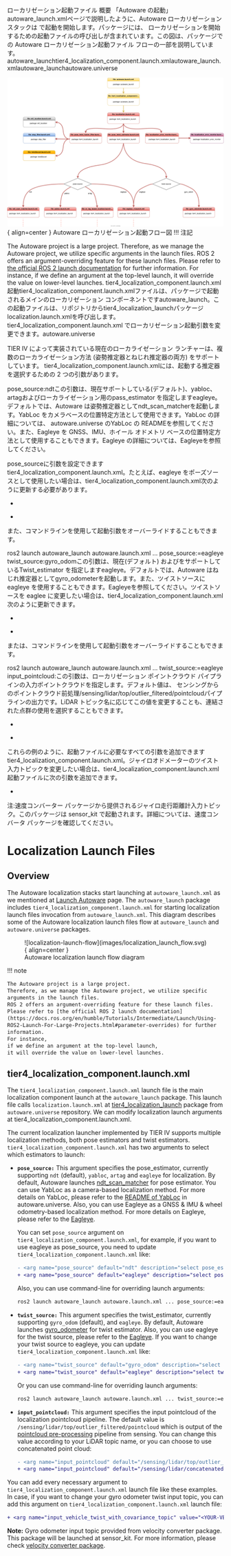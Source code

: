 ローカリゼーション起動ファイル
概要
「Autoware の起動」autoware_launch.xmlページで説明したように、Autoware ローカリゼーション スタックは で起動を開始します。パッケージには、 ローカリゼーションを開始するための起動ファイルの呼び出しが含まれています。この図は、パッケージでの Autoware ローカリゼーション起動ファイル フローの一部を説明しています。autoware_launchtier4_localization_component.launch.xmlautoware_launch.xmlautoware_launchautoware.universe

![localization-launch-flow](images/localization_launch_flow.svg){ align=center } Autoware ローカリゼーション起動フロー図
!!! 注記

The Autoware project is a large project.
Therefore, as we manage the Autoware project, we utilize specific
arguments in the launch files.
ROS 2 offers an argument-overriding feature for these launch files.
Please refer to [the official ROS 2 launch documentation](https://docs.ros.org/en/humble/Tutorials/Intermediate/Launch/Using-ROS2-Launch-For-Large-Projects.html#parameter-overrides) for further information.
For instance,
if we define an argument at the top-level launch,
it will override the value on lower-level launches.
tier4_localization_component.launch.xml
起動tier4_localization_component.launch.xmlファイルは、パッケージで起動されるメインのローカリゼーション コンポーネントですautoware_launch。この起動ファイルは、リポジトリからtier4_localization_launchパッケージlocalization.launch.xmlを呼び出します。tier4_localization_component.launch.xml でローカリゼーション起動引数を変更できます。autoware.universe

TIER IV によって実装されている現在のローカライゼーション ランチャーは、複数のローカライゼーション方法 (姿勢推定器とねじれ推定器の両方) をサポートしています。 tier4_localization_component.launch.xmlには、起動する推定器を選択するための 2 つの引数があります。

pose_source:ndtこの引数は、現在サポートしている(デフォルト)、yabloc、artagおよびローカライゼーション用のpass_estimator を指定しますeagleye。デフォルトでは、Autoware は姿勢推定器としてndt_scan_matcherを起動します。YabLoc をカメラベースの位置特定方法として使用できます。YabLoc の詳細については、 autoware.universe のYabLoc の READMEを参照してください。また、Eagleye を GNSS、IMU、ホイール オドメトリ ベースの位置特定方法として使用することもできます。Eagleye の詳細については、Eagleyeを参照してください。

pose_sourceに引数を設定できますtier4_localization_component.launch.xml。たとえば、eagleye をポーズソースとして使用したい場合は、tier4_localization_component.launch.xml次のように更新する必要があります。

- <arg name="pose_source" default="ndt" description="select pose_estimator: ndt, yabloc, eagleye"/>
+ <arg name="pose_source" default="eagleye" description="select pose_estimator: ndt, yabloc, eagleye"/>
また、コマンドラインを使用して起動引数をオーバーライドすることもできます。

ros2 launch autoware_launch autoware.launch.xml ... pose_source:=eagleye
twist_source:gyro_odomこの引数は、現在(デフォルト) およびをサポートしているTwist_estimator を指定しますeagleye。デフォルトでは、Autoware はねじれ推定器としてgyro_odometerを起動します。また、ツイストソースに eagleye を使用することもできます。Eagleyeを参照してください。ツイストソースを eaglee に変更したい場合は、tier4_localization_component.launch.xml次のように更新できます。

- <arg name="twist_source" default="gyro_odom" description="select twist_estimator. gyro_odom, eagleye"/>
+ <arg name="twist_source" default="eagleye" description="select twist_estimator. gyro_odom, eagleye"/>
または、コマンドラインを使用して起動引数をオーバーライドすることもできます。

ros2 launch autoware_launch autoware.launch.xml ... twist_source:=eagleye
input_pointcloud:この引数は、ローカリゼーション ポイントクラウド パイプラインの入力ポイントクラウドを指定します。デフォルト値は、 センシングからのポイントクラウド前処理/sensing/lidar/top/outlier_filtered/pointcloudパイプラインの出力です。LiDAR トピック名に応じてこの値を変更することも、連結された点群の使用を選択することもできます。

- <arg name="input_pointcloud" default="/sensing/lidar/top/outlier_filtered/pointcloud" description="The topic will be used in the localization util module"/>
+ <arg name="input_pointcloud" default="/sensing/lidar/concatenated/pointcloud"/>
これらの例のように、起動ファイルに必要なすべての引数を追加できますtier4_localization_component.launch.xml。ジャイロオドメーターのツイスト入力トピックを変更したい場合は、tier4_localization_component.launch.xml起動ファイルに次の引数を追加できます。

+ <arg name="input_vehicle_twist_with_covariance_topic" value="<YOUR-VEHICLE-TWIST-TOPIC-NAME>"/>
注:速度コンバーター パッケージから提供されるジャイロ走行距離計入力トピック。このパッケージは sensor_kit で起動されます。詳細については、速度コンバータ パッケージを確認してください。
# Localization Launch Files

## Overview

The Autoware localization stacks start
launching at `autoware_launch.xml` as we mentioned at [Launch Autoware](../index.md) page.
The `autoware_launch` package includes `tier4_localization_component.launch.xml`
for starting localization launch files invocation from `autoware_launch.xml`.
This diagram describes some of the Autoware localization launch files flow at `autoware_launch` and `autoware.universe` packages.

<figure markdown>
  ![localization-launch-flow](images/localization_launch_flow.svg){ align=center }
  <figcaption>
    Autoware localization launch flow diagram
  </figcaption>
</figure>

!!! note

    The Autoware project is a large project.
    Therefore, as we manage the Autoware project, we utilize specific
    arguments in the launch files.
    ROS 2 offers an argument-overriding feature for these launch files.
    Please refer to [the official ROS 2 launch documentation](https://docs.ros.org/en/humble/Tutorials/Intermediate/Launch/Using-ROS2-Launch-For-Large-Projects.html#parameter-overrides) for further information.
    For instance,
    if we define an argument at the top-level launch,
    it will override the value on lower-level launches.

## tier4_localization_component.launch.xml

The `tier4_localization_component.launch.xml` launch file is the main localization component launch at the `autoware_launch` package.
This launch file calls `localization.launch.xml` at [tier4_localization_launch](https://github.com/autowarefoundation/autoware.universe/tree/main/launch/tier4_localization_launch) package from `autoware.universe` repository.
We can modify localization launch arguments at tier4_localization_component.launch.xml.

The current localization launcher implemented by TIER IV supports multiple localization methods, both pose estimators and twist estimators.
`tier4_localization_component.launch.xml` has two arguments to select which estimators to launch:

- **`pose_source:`** This argument specifies the pose_estimator, currently supporting `ndt` (default), `yabloc`, `artag` and `eagleye` for localization.
  By default, Autoware launches [ndt_scan_matcher](https://github.com/autowarefoundation/autoware.universe/tree/main/localization/ndt_scan_matcher) for pose estimator.
  You can use YabLoc as a camera-based localization method.
  For more details on YabLoc,
  please refer to the [README of YabLoc](https://github.com/autowarefoundation/autoware.universe/blob/main/localization/yabloc/README.md) in autoware.universe.
  Also, you can use Eagleye as a GNSS & IMU & wheel odometry-based localization method. For more details on Eagleye, please refer to the [Eagleye](./eagleye).

  You can set `pose_source` argument on `tier4_localization_component.launch.xml`,
  for example, if you want to use eagleye as pose_source,
  you need to update `tier4_localization_component.launch.xml` like:

  ```diff
  - <arg name="pose_source" default="ndt" description="select pose_estimator: ndt, yabloc, eagleye"/>
  + <arg name="pose_source" default="eagleye" description="select pose_estimator: ndt, yabloc, eagleye"/>
  ```

  Also, you can use command-line for overriding launch arguments:

  ```bash
  ros2 launch autoware_launch autoware.launch.xml ... pose_source:=eagleye
  ```

- **`twist_source:`** This argument specifies the twist_estimator, currently supporting `gyro_odom` (default), and `eagleye`.
  By default,
  Autoware launches [gyro_odometer](https://github.com/autowarefoundation/autoware.universe/tree/main/localization/gyro_odometer) for twist estimator.
  Also, you can use eagleye for the twist source, please refer to the [Eagleye](./eagleye).
  If you want to change your twist source to eagleye, you can update `tier4_localization_component.launch.xml` like:

  ```diff
  - <arg name="twist_source" default="gyro_odom" description="select twist_estimator. gyro_odom, eagleye"/>
  + <arg name="twist_source" default="eagleye" description="select twist_estimator. gyro_odom, eagleye"/>
  ```

  Or you can use command-line for overriding launch arguments:

  ```bash
  ros2 launch autoware_launch autoware.launch.xml ... twist_source:=eagleye
  ```

- **`input_pointcloud:`** This argument specifies the input pointcloud of the localization pointcloud pipeline. The default value is
  `/sensing/lidar/top/outlier_filtered/pointcloud` which
  is output of the [pointcloud pre-processing](https://autowarefoundation.github.io/autoware.universe/main/sensing/pointcloud_preprocessor/) pipeline from sensing.
  You can change this value according to your LiDAR topic name,
  or you can choose to use concatenated point cloud:

  ```diff
  - <arg name="input_pointcloud" default="/sensing/lidar/top/outlier_filtered/pointcloud" description="The topic will be used in the localization util module"/>
  + <arg name="input_pointcloud" default="/sensing/lidar/concatenated/pointcloud"/>
  ```

You can add every necessary argument
to `tier4_localization_component.launch.xml` launch file like these examples.
In case, if you want to change your gyro odometer twist input topic,
you can add this argument on `tier4_localization_component.launch.xml` launch file:

```diff
+ <arg name="input_vehicle_twist_with_covariance_topic" value="<YOUR-VEHICLE-TWIST-TOPIC-NAME>"/>
```

**Note:** Gyro odometer input topic provided from velocity converter package. This package will be launched at sensor_kit. For more information,
please check [velocity converter package](https://github.com/autowarefoundation/autoware.universe/tree/main/sensing/vehicle_velocity_converter).
